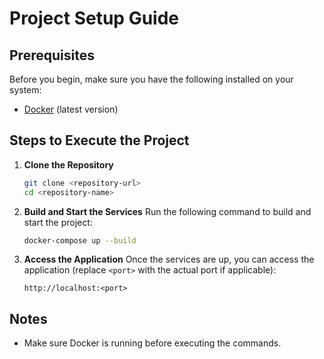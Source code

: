 # Project Setup Guide

## Prerequisites

Before you begin, make sure you have the following installed on your system:

- [Docker](https://www.docker.com/) (latest version)

## Steps to Execute the Project

1. **Clone the Repository**
   ```bash
   git clone <repository-url>
   cd <repository-name>
   ```

2. **Build and Start the Services**
   Run the following command to build and start the project:
   ```bash
   docker-compose up --build
   ```

3. **Access the Application**
   Once the services are up, you can access the application (replace `<port>` with the actual port if applicable):
   ```
   http://localhost:<port>
   ```

## Notes
- Make sure Docker is running before executing the commands.